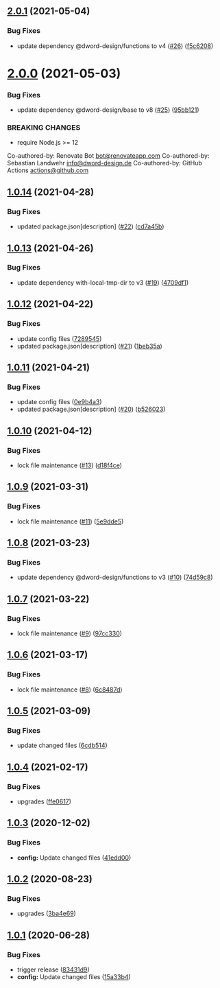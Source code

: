## [2.0.1](https://github.com/dword-design/proxyquire/compare/v2.0.0...v2.0.1) (2021-05-04)


### Bug Fixes

* update dependency @dword-design/functions to v4 ([#26](https://github.com/dword-design/proxyquire/issues/26)) ([f5c6208](https://github.com/dword-design/proxyquire/commit/f5c6208394d4a06ffe3dafbb01167c29c1ae1d14))

# [2.0.0](https://github.com/dword-design/proxyquire/compare/v1.0.14...v2.0.0) (2021-05-03)


### Bug Fixes

* update dependency @dword-design/base to v8 ([#25](https://github.com/dword-design/proxyquire/issues/25)) ([95bb121](https://github.com/dword-design/proxyquire/commit/95bb12194a21cb3c18c384e0960258c59de5ba95))


### BREAKING CHANGES

* require Node.js >= 12

Co-authored-by: Renovate Bot <bot@renovateapp.com>
Co-authored-by: Sebastian Landwehr <info@dword-design.de>
Co-authored-by: GitHub Actions <actions@github.com>

## [1.0.14](https://github.com/dword-design/proxyquire/compare/v1.0.13...v1.0.14) (2021-04-28)


### Bug Fixes

* updated package.json[description] ([#22](https://github.com/dword-design/proxyquire/issues/22)) ([cd7a45b](https://github.com/dword-design/proxyquire/commit/cd7a45bf3e9a27d8ec9e8eca28d7994b2c94a089))

## [1.0.13](https://github.com/dword-design/proxyquire/compare/v1.0.12...v1.0.13) (2021-04-26)


### Bug Fixes

* update dependency with-local-tmp-dir to v3 ([#19](https://github.com/dword-design/proxyquire/issues/19)) ([4709df1](https://github.com/dword-design/proxyquire/commit/4709df1895da9bcda3b09cec80011c8e87a3ae22))

## [1.0.12](https://github.com/dword-design/proxyquire/compare/v1.0.11...v1.0.12) (2021-04-22)


### Bug Fixes

* update config files ([7289545](https://github.com/dword-design/proxyquire/commit/7289545af2edebac6da095468a8a52fafe05e109))
* updated package.json[description] ([#21](https://github.com/dword-design/proxyquire/issues/21)) ([1beb35a](https://github.com/dword-design/proxyquire/commit/1beb35a0bf3b57a8a8033e477ad0fa9e823d079b))

## [1.0.11](https://github.com/dword-design/proxyquire/compare/v1.0.10...v1.0.11) (2021-04-21)


### Bug Fixes

* update config files ([0e9b4a3](https://github.com/dword-design/proxyquire/commit/0e9b4a3c600ee725c06c8509b0042824368c5355))
* updated package.json[description] ([#20](https://github.com/dword-design/proxyquire/issues/20)) ([b526023](https://github.com/dword-design/proxyquire/commit/b526023827fb9c275d98f55fc68738abe3f553d7))

## [1.0.10](https://github.com/dword-design/proxyquire/compare/v1.0.9...v1.0.10) (2021-04-12)


### Bug Fixes

* lock file maintenance ([#13](https://github.com/dword-design/proxyquire/issues/13)) ([d18f4ce](https://github.com/dword-design/proxyquire/commit/d18f4ce4909efde98d81f1f0770f20b35be69c1b))

## [1.0.9](https://github.com/dword-design/proxyquire/compare/v1.0.8...v1.0.9) (2021-03-31)


### Bug Fixes

* lock file maintenance ([#11](https://github.com/dword-design/proxyquire/issues/11)) ([5e9dde5](https://github.com/dword-design/proxyquire/commit/5e9dde52e384dd932010a1ca0a62e5bdc004908e))

## [1.0.8](https://github.com/dword-design/proxyquire/compare/v1.0.7...v1.0.8) (2021-03-23)


### Bug Fixes

* update dependency @dword-design/functions to v3 ([#10](https://github.com/dword-design/proxyquire/issues/10)) ([74d59c8](https://github.com/dword-design/proxyquire/commit/74d59c8368cafada02dc5777e179742a017c361a))

## [1.0.7](https://github.com/dword-design/proxyquire/compare/v1.0.6...v1.0.7) (2021-03-22)


### Bug Fixes

* lock file maintenance ([#9](https://github.com/dword-design/proxyquire/issues/9)) ([97cc330](https://github.com/dword-design/proxyquire/commit/97cc33061e3dc151d0ddd1d5cbeb6aa55d69fa3e))

## [1.0.6](https://github.com/dword-design/proxyquire/compare/v1.0.5...v1.0.6) (2021-03-17)


### Bug Fixes

* lock file maintenance ([#8](https://github.com/dword-design/proxyquire/issues/8)) ([6c8487d](https://github.com/dword-design/proxyquire/commit/6c8487d40fae02eb124253004ab07d8d5bf9b55b))

## [1.0.5](https://github.com/dword-design/proxyquire/compare/v1.0.4...v1.0.5) (2021-03-09)


### Bug Fixes

* update changed files ([6cdb514](https://github.com/dword-design/proxyquire/commit/6cdb5146e2fb78625302cdee756a5d331bf4fc77))

## [1.0.4](https://github.com/dword-design/proxyquire/compare/v1.0.3...v1.0.4) (2021-02-17)


### Bug Fixes

* upgrades ([ffe0617](https://github.com/dword-design/proxyquire/commit/ffe06173638ed9d2d281570eacc10fd7d30923d1))

## [1.0.3](https://github.com/dword-design/proxyquire/compare/v1.0.2...v1.0.3) (2020-12-02)


### Bug Fixes

* **config:** Update changed files ([41edd00](https://github.com/dword-design/proxyquire/commit/41edd004a85b683399b013a03ceb1371cb082510))

## [1.0.2](https://github.com/dword-design/proxyquire/compare/v1.0.1...v1.0.2) (2020-08-23)


### Bug Fixes

* upgrades ([3ba4e69](https://github.com/dword-design/proxyquire/commit/3ba4e691ea895daf98b69bb36d24743958e89448))

## [1.0.1](https://github.com/dword-design/proxyquire/compare/v1.0.0...v1.0.1) (2020-06-28)


### Bug Fixes

* trigger release ([83431d9](https://github.com/dword-design/proxyquire/commit/83431d98ae0630d9fba6ba7547bc014d61934fc1))
* **config:** Update changed files ([15a33b4](https://github.com/dword-design/proxyquire/commit/15a33b48f57f77e4fc81712ab9e13fe12deea925))
